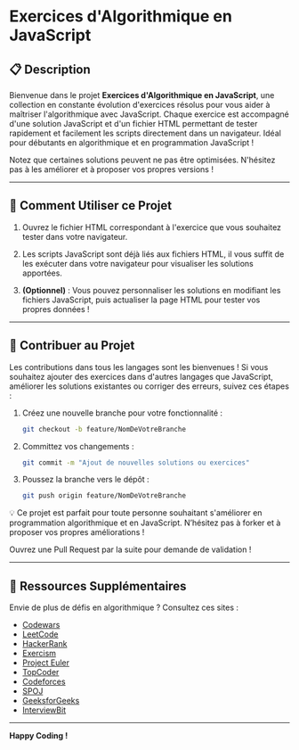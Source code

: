 # **Exercices d'Algorithmique en JavaScript**

## 📋 **Description**

Bienvenue dans le projet **Exercices d'Algorithmique en JavaScript**, une collection en constante évolution d'exercices résolus pour vous aider à maîtriser l'algorithmique avec JavaScript. Chaque exercice est accompagné d'une solution JavaScript et d'un fichier HTML permettant de tester rapidement et facilement les scripts directement dans un navigateur. Idéal pour débutants en algorithmique et en programmation JavaScript !

Notez que certaines solutions peuvent ne pas être optimisées. N'hésitez pas à les améliorer et à proposer vos propres versions !

---

## 🚀 **Comment Utiliser ce Projet**

1. Ouvrez le fichier HTML correspondant à l'exercice que vous souhaitez tester dans votre navigateur.

2. Les scripts JavaScript sont déjà liés aux fichiers HTML, il vous suffit de les exécuter dans votre navigateur pour visualiser les solutions apportées.

3. **(Optionnel)** : Vous pouvez personnaliser les solutions en modifiant les fichiers JavaScript, puis actualiser la page HTML pour tester vos propres données !

---

## 🤝 **Contribuer au Projet**

Les contributions dans tous les langages sont les bienvenues ! Si vous souhaitez ajouter des exercices dans d'autres langages que JavaScript, améliorer les solutions existantes ou corriger des erreurs, suivez ces étapes :

1. Créez une nouvelle branche pour votre fonctionnalité :

    ```bash
    git checkout -b feature/NomDeVotreBranche
    ```

2. Committez vos changements :

    ```bash
    git commit -m "Ajout de nouvelles solutions ou exercices"
    ```

3. Poussez la branche vers le dépôt :

    ```bash
    git push origin feature/NomDeVotreBranche
    ```

💡 Ce projet est parfait pour toute personne souhaitant s'améliorer en programmation algorithmique et en JavaScript. N’hésitez pas à forker et à proposer vos propres améliorations !

Ouvrez une Pull Request par la suite pour demande de validation ! 


---

## 🔗 **Ressources Supplémentaires**

Envie de plus de défis en algorithmique ? Consultez ces sites :
- [Codewars](https://www.codewars.com)
- [LeetCode](https://leetcode.com)
- [HackerRank](https://www.hackerrank.com)
- [Exercism](https://exercism.io)
- [Project Euler](https://projecteuler.net)
- [TopCoder](https://www.topcoder.com)
- [Codeforces](https://codeforces.com)
- [SPOJ](https://www.spoj.com)
- [GeeksforGeeks](https://www.geeksforgeeks.org)
- [InterviewBit](https://www.interviewbit.com)

---

**Happy Coding !**
